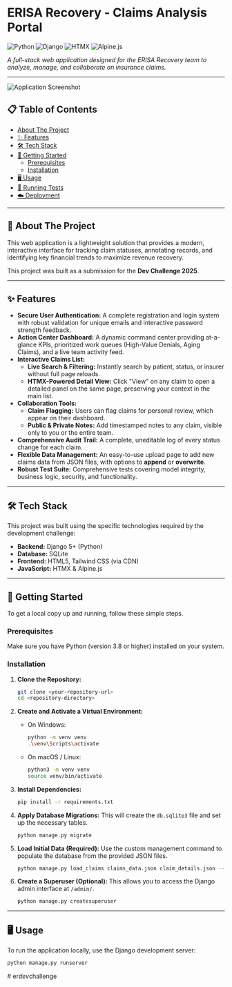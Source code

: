 # ERISA Recovery - Claims Analysis Portal

![Python](https://img.shields.io/badge/Python-3.11+-blue?style=for-the-badge&logo=python&logoColor=white)
![Django](https://img.shields.io/badge/Django-5.0+-092E20?style=for-the-badge&logo=django&logoColor=white)
![HTMX](https://img.shields.io/badge/HTMX-336791?style=for-the-badge&logo=htmx&logoColor=white)
![Alpine.js](https://img.shields.io/badge/Alpine.js-8BC0D0?style=for-the-badge&logo=alpinedotjs&logoColor=black)

_A full-stack web application designed for the ERISA Recovery team to analyze, manage, and collaborate on insurance claims._

---

![Application Screenshot](https://i.imgur.com/K3aYq0R.png)

## 📋 Table of Contents

- [About The Project](#-about-the-project)
- [✨ Features](#-features)
- [🛠️ Tech Stack](#️-tech-stack)
- [🚀 Getting Started](#-getting-started)
  - [Prerequisites](#prerequisites)
  - [Installation](#installation)
- [🖥️ Usage](#️-usage)
- [🧪 Running Tests](#-running-tests)
- [☁️ Deployment](#️-deployment)

---

## 📖 About The Project

This web application is a lightweight solution that provides a modern, interactive interface for tracking claim statuses, annotating records, and identifying key financial trends to maximize revenue recovery.

This project was built as a submission for the **Dev Challenge 2025**.

---

## ✨ Features

- **Secure User Authentication:** A complete registration and login system with robust validation for unique emails and interactive password strength feedback.
- **Action Center Dashboard:** A dynamic command center providing at-a-glance KPIs, prioritized work queues (High-Value Denials, Aging Claims), and a live team activity feed.
- **Interactive Claims List:**
  - **Live Search & Filtering:** Instantly search by patient, status, or insurer without full page reloads.
  - **HTMX-Powered Detail View:** Click "View" on any claim to open a detailed panel on the same page, preserving your context in the main list.
- **Collaboration Tools:**
  - **Claim Flagging:** Users can flag claims for personal review, which appear on their dashboard.
  - **Public & Private Notes:** Add timestamped notes to any claim, visible only to you or the entire team.
- **Comprehensive Audit Trail:** A complete, uneditable log of every status change for each claim.
- **Flexible Data Management:** An easy-to-use upload page to add new claims data from JSON files, with options to **append** or **overwrite**.
- **Robust Test Suite:** Comprehensive tests covering model integrity, business logic, security, and functionality.

---

## 🛠️ Tech Stack

This project was built using the specific technologies required by the development challenge:

- **Backend:** Django 5+ (Python)
- **Database:** SQLite
- **Frontend:** HTML5, Tailwind CSS (via CDN)
- **JavaScript:** HTMX & Alpine.js

---

## 🚀 Getting Started

To get a local copy up and running, follow these simple steps.

### Prerequisites

Make sure you have Python (version 3.8 or higher) installed on your system.

### Installation

1.  **Clone the Repository:**

    ```bash
    git clone <your-repository-url>
    cd <repository-directory>
    ```

2.  **Create and Activate a Virtual Environment:**

    - On Windows:
      ```bash
      python -m venv venv
      .\venv\Scripts\activate
      ```
    - On macOS / Linux:
      ```bash
      python3 -m venv venv
      source venv/bin/activate
      ```

3.  **Install Dependencies:**

    ```bash
    pip install -r requirements.txt
    ```

4.  **Apply Database Migrations:**
    This will create the `db.sqlite3` file and set up the necessary tables.

    ```bash
    python manage.py migrate
    ```

5.  **Load Initial Data (Required):**
    Use the custom management command to populate the database from the provided JSON files.
    ```bash
    python manage.py load_claims claims_data.json claim_details.json --mode overwrite
    ```
6.  **Create a Superuser (Optional):**
    This allows you to access the Django admin interface at `/admin/`.
    ```bash
    python manage.py createsuperuser
    ```

---

## 🖥️ Usage

To run the application locally, use the Django development server:

```bash
python manage.py runserver
```
#   e r _ d e v _ c h a l l e n g e  
 